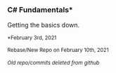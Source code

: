 ### C# Fundamentals*
Getting the basics down.</br>
<p><sub>*February 3rd, 2021</sub></p>
<p><sub>Rebase/New Repo on February 10th, 2021</sub></p>  
<em><sub>Old repo/commits deleted from github</sub></em>

